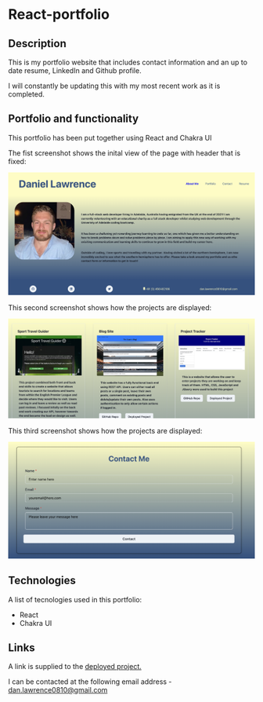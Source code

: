 # React-portfolio

## Description

This is my portfolio website that includes contact information and an up to date resume, LinkedIn and Github profile.

I will constantly be updating this with my most recent work as it is completed.

## Portfolio and functionality

This portfolio has been put together using React and Chakra UI

The fist screenshot shows the inital view of the page with header that is fixed:

![Screenshot of home page](./assets/readme1.png)

This second screenshot shows how the projects are displayed:

![Screenshot of portfolio page](./assets/readme2.png)

This third screenshot shows how the projects are displayed:

![Screenshot of contact form](./assets/readme3.png)

## Technologies

A list of tecnologies used in this portfolio:

- React
- Chakra UI

## Links

A link is supplied to the [deployed project.](https://danlawrence91.github.io/react-portfolio/)

I can be contacted at the following email address - dan.lawrence0810@gmail.com
